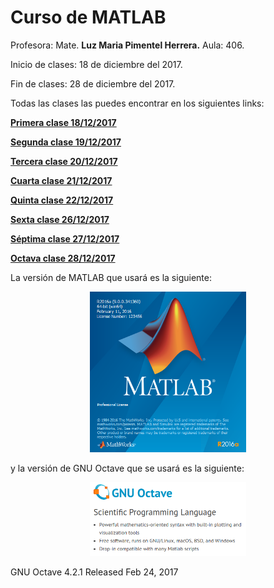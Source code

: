 # Curso de MATLAB #

Profesora: Mate. **Luz Maria Pimentel Herrera.**
Aula: 406.

Inicio de clases: 18 de diciembre del 2017.

Fin de clases: 28 de diciembre del 2017.

Todas las clases las puedes encontrar en los siguientes links:

**[Primera clase 18/12/2017](https://github.com/carlosal1015/MATLAB/blob/master/Clase%201/Primera%20clase.ipynb)**

**[Segunda clase 19/12/2017]()**

**[Tercera clase 20/12/2017]()**

**[Cuarta clase 21/12/2017]()**

**[Quinta clase 22/12/2017]()**

**[Sexta clase 26/12/2017]()**

**[Séptima clase 27/12/2017]()**

**[Octava clase 28/12/2017]()**

La versión de MATLAB que usará es la siguiente:

<p align="center">
  <img src="https://github.com/carlosal1015/MATLAB/blob/master/images/logomatlab.png" width="250">
</p>

y la versión de GNU Octave que se usará es la siguiente:

<p align="center">
  <img src="https://github.com/carlosal1015/MATLAB/blob/master/images/gnuoctave.png" width="250">
</p>

GNU Octave 4.2.1 Released
Feb 24, 2017
